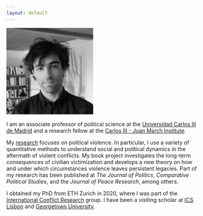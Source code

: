 ```yaml
---
layout: default
---
```


<img src="files/photo.JPG" style="width: 45%; height: 45%" />

I am an associate professor of political science at the [Universidad Carlos III de Madrid](https://www.uc3m.es/social-sciences-department/home) and a research fellow at the [Carlos III - Juan March Institute](https://ic3jm.es/).

My [research](./research.html) focuses on political violence. In particular, I use a variety of quantitative methods to understand social and political dynamics in the aftermath of violent conflicts. My book project investigates the long-term consequences of civilian victimization and develops a new theory on how and under which circumstances violence leaves persistent legacies. Part of my research has been published at *The Journal of Politics*, *Comparative Political Studies*, and the *Journal of Peace Research*, among others.

I obtained my PhD from ETH Zurich in 2020, where I was part of the [International Conflict Research](https://icr.ethz.ch/) group.
I have been a visiting scholar at [ICS Lisbon](https://www.ics.ulisboa.pt/) and [Georgetown University](https://government.georgetown.edu/).
